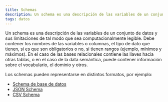 ```yaml
---
title: Schemas
description: Un schema es una descripción de las variables de un conjunto de datos y sus limitaciones.
tags: datos
---
```


Un schema es una descripción de las variables de un conjunto de datos y sus limitaciones de tal modo que sea computacionalmente legible. Debe contener los nombres de las variables o columnas, el tipo de dato que tienen, si es que son obligatorios o no, si tienen rangos (ejemplo, mínimos y máximos). En el caso de las bases relacionales contiene las llaves hacia otras tablas, o en el caso de la data semántica, puede contener información sobre el vocabulario, el dominio y otros.

Los schemas pueden representarse en distintos formatos, por ejemplo:
- [Schema de base de datos](https://database.guide/what-is-a-database-schema/)
- [JSON Schema](http://json-schema.org/)
- [CSV Schema](http://digital-preservation.github.io/csv-schema/)
